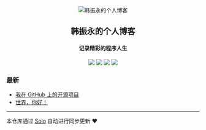 <p align="center"><img alt="韩振永的个人博客" src="https://static.b3log.org/images/brand/solo-32.png"></p><h2 align="center">
韩振永的个人博客
</h2>

<h4 align="center">记录精彩的程序人生</h4>
<p align="center"><a title="韩振永的个人博客" target="_blank" href="https://github.com/Hzhenyong/solo-blog"><img src="https://img.shields.io/github/last-commit/Hzhenyong/solo-blog.svg?style=flat-square&color=FF9900"></a>
<a title="GitHub repo size in bytes" target="_blank" href="https://github.com/Hzhenyong/solo-blog"><img src="https://img.shields.io/github/repo-size/Hzhenyong/solo-blog.svg?style=flat-square"></a>
<a title="Solo Version" target="_blank" href="https://github.com/b3log/solo/releases"><img src="https://img.shields.io/badge/solo-3.6.4-f1e05a.svg?style=flat-square&color=blueviolet"></a>
<a title="Hits" target="_blank" href="https://github.com/b3log/hits"><img src="https://hits.b3log.org/Hzhenyong/solo-blog.svg"></a></p>

### 最新

* [我在 GitHub 上的开源项目](http://blog.hzy2013.cn/solo/my-github-repos)
* [世界，你好！](http://blog.hzy2013.cn/solo/hello-solo)



---

本仓库通过 [Solo](https://github.com/b3log/solo) 自动进行同步更新 ❤️ 